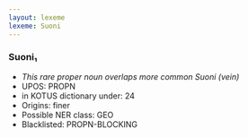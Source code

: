 ```yaml
---
layout: lexeme
lexeme: Suoni
---
```


###  Suoni₁

* _This rare proper noun overlaps more common *Suoni* (vein)_
* UPOS:  PROPN
* in KOTUS dictionary under:  24
* Origins: finer 
* Possible NER class:  GEO
* Blacklisted:  PROPN-BLOCKING

